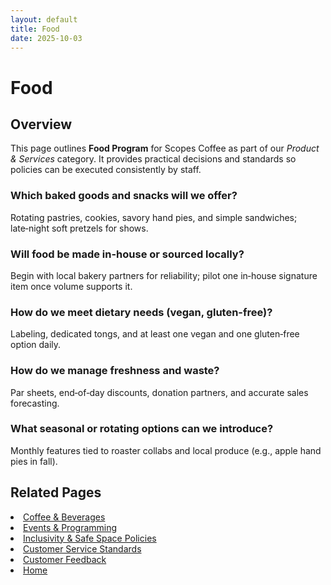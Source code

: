 ```yaml
---
layout: default
title: Food
date: 2025-10-03
---
```


# Food 

## Overview
This page outlines **Food Program** for Scopes Coffee as part of our _Product & Services_ category. It provides practical decisions and standards so policies can be executed consistently by staff.

### Which baked goods and snacks will we offer?
Rotating pastries, cookies, savory hand pies, and simple sandwiches; late‑night soft pretzels for shows.

### Will food be made in-house or sourced locally?
Begin with local bakery partners for reliability; pilot one in‑house signature item once volume supports it.

### How do we meet dietary needs (vegan, gluten-free)?
Labeling, dedicated tongs, and at least one vegan and one gluten‑free option daily.

### How do we manage freshness and waste?
Par sheets, end‑of‑day discounts, donation partners, and accurate sales forecasting.

### What seasonal or rotating options can we introduce?
Monthly features tied to roaster collabs and local produce (e.g., apple hand pies in fall).

## Related Pages
<li><a href="{{ site.baseurl }}/product/drinks.md">Coffee & Beverages</a></li>
<li><a href="{{ site.baseurl }}/product/events.md">Events & Programming</a></li>
<li><a href="{{ site.baseurl }}/product/policies.md">Inclusivity & Safe Space Policies</a></li>
<li><a href="{{ site.baseurl }}/product/standards.md">Customer Service Standards</a></li>
<li><a href="{{ site.baseurl }}/product/surveys.md">Customer Feedback</a></li>
<li><a href="{{ site.baseurl }}/index.html">Home</a></li>
